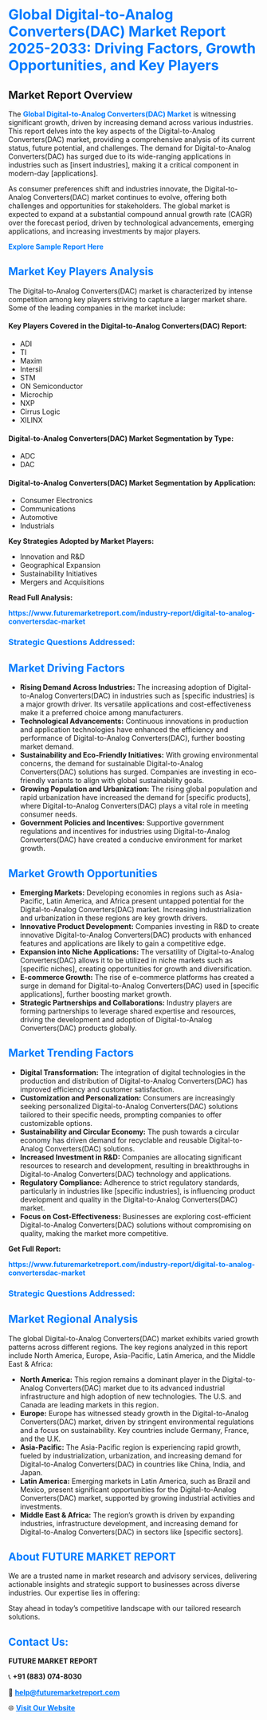 <h1 style="color: #007BFF;">Global Digital-to-Analog Converters(DAC) Market Report 2025-2033: Driving Factors, Growth Opportunities, and Key Players</h1>

<section id="overview">
<h2>Market Report Overview</h2>
<p>The <a href="https://www.futuremarketreport.com/industry-report/digital-to-analog-convertersdac-market" style="color: #007BFF; text-decoration: none;"><strong>Global Digital-to-Analog Converters(DAC) Market</strong></a> is witnessing significant growth, driven by increasing demand across various industries. This report delves into the key aspects of the Digital-to-Analog Converters(DAC) market, providing a comprehensive analysis of its current status, future potential, and challenges. The demand for Digital-to-Analog Converters(DAC) has surged due to its wide-ranging applications in industries such as [insert industries], making it a critical component in modern-day [applications].</p>
<p>As consumer preferences shift and industries innovate, the Digital-to-Analog Converters(DAC) market continues to evolve, offering both challenges and opportunities for stakeholders. The global market is expected to expand at a substantial compound annual growth rate (CAGR) over the forecast period, driven by technological advancements, emerging applications, and increasing investments by major players.</p>
</section>

<section id="overview">
<p><a href="https://www.futuremarketreport.com/request-sample/reportId=37786" style="color: #007BFF; text-decoration: none;"><strong>Explore Sample Report Here</strong></a></p>
</section>

<section id="key-players">
<h2 style="color: #007BFF;">Market Key Players Analysis</h2>
<p>The Digital-to-Analog Converters(DAC) market is characterized by intense competition among key players striving to capture a larger market share. Some of the leading companies in the market include:</p>
<h4>Key Players Covered in the Digital-to-Analog Converters(DAC) Report:</h4>
<ul><li>ADI</li><li>TI</li><li>Maxim</li><li>Intersil</li><li>STM</li><li>ON Semiconductor</li><li>Microchip</li><li>NXP</li><li>Cirrus Logic</li><li>XILINX</li></ul>
<h4>Digital-to-Analog Converters(DAC) Market Segmentation by Type:</h4>
<ul><li>ADC</li><li>DAC</li></ul>

<h4>Digital-to-Analog Converters(DAC) Market Segmentation by Application:</h4>
<ul><li>Consumer Electronics</li><li>Communications</li><li>Automotive</li><li>Industrials</li></ul>
<p><strong>Key Strategies Adopted by Market Players:</strong></p>
<ul>
<li>Innovation and R&D</li>
<li>Geographical Expansion</li>
<li>Sustainability Initiatives</li>
<li>Mergers and Acquisitions</li>
</ul>
</section>

<section>
<p><strong>Read Full Analysis: </strong></p><a href="https://www.futuremarketreport.com/industry-report/digital-to-analog-convertersdac-market" style="color: #007BFF; text-decoration: none;"><strong>https://www.futuremarketreport.com/industry-report/digital-to-analog-convertersdac-market</strong></a>
<h3 style="color: #007BFF;">Strategic Questions Addressed:</h3>
</section>

<section id="driving-factors">
<h2 style="color: #007BFF;">Market Driving Factors</h2>
<ul>
<li><strong>Rising Demand Across Industries:</strong> The increasing adoption of Digital-to-Analog Converters(DAC) in industries such as [specific industries] is a major growth driver. Its versatile applications and cost-effectiveness make it a preferred choice among manufacturers.</li>
<li><strong>Technological Advancements:</strong> Continuous innovations in production and application technologies have enhanced the efficiency and performance of Digital-to-Analog Converters(DAC), further boosting market demand.</li>
<li><strong>Sustainability and Eco-Friendly Initiatives:</strong> With growing environmental concerns, the demand for sustainable Digital-to-Analog Converters(DAC) solutions has surged. Companies are investing in eco-friendly variants to align with global sustainability goals.</li>
<li><strong>Growing Population and Urbanization:</strong> The rising global population and rapid urbanization have increased the demand for [specific products], where Digital-to-Analog Converters(DAC) plays a vital role in meeting consumer needs.</li>
<li><strong>Government Policies and Incentives:</strong> Supportive government regulations and incentives for industries using Digital-to-Analog Converters(DAC) have created a conducive environment for market growth.</li>
</ul>
</section>

<section id="growth-opportunities">
<h2 style="color: #007BFF;">Market Growth Opportunities</h2>
<ul>
<li><strong>Emerging Markets:</strong> Developing economies in regions such as Asia-Pacific, Latin America, and Africa present untapped potential for the Digital-to-Analog Converters(DAC) market. Increasing industrialization and urbanization in these regions are key growth drivers.</li>
<li><strong>Innovative Product Development:</strong> Companies investing in R&D to create innovative Digital-to-Analog Converters(DAC) products with enhanced features and applications are likely to gain a competitive edge.</li>
<li><strong>Expansion into Niche Applications:</strong> The versatility of Digital-to-Analog Converters(DAC) allows it to be utilized in niche markets such as [specific niches], creating opportunities for growth and diversification.</li>
<li><strong>E-commerce Growth:</strong> The rise of e-commerce platforms has created a surge in demand for Digital-to-Analog Converters(DAC) used in [specific applications], further boosting market growth.</li>
<li><strong>Strategic Partnerships and Collaborations:</strong> Industry players are forming partnerships to leverage shared expertise and resources, driving the development and adoption of Digital-to-Analog Converters(DAC) products globally.</li>
</ul>
</section>

<section id="trending-factors">
<h2 style="color: #007BFF;">Market Trending Factors</h2>
<ul>
<li><strong>Digital Transformation:</strong> The integration of digital technologies in the production and distribution of Digital-to-Analog Converters(DAC) has improved efficiency and customer satisfaction.</li>
<li><strong>Customization and Personalization:</strong> Consumers are increasingly seeking personalized Digital-to-Analog Converters(DAC) solutions tailored to their specific needs, prompting companies to offer customizable options.</li>
<li><strong>Sustainability and Circular Economy:</strong> The push towards a circular economy has driven demand for recyclable and reusable Digital-to-Analog Converters(DAC) solutions.</li>
<li><strong>Increased Investment in R&D:</strong> Companies are allocating significant resources to research and development, resulting in breakthroughs in Digital-to-Analog Converters(DAC) technology and applications.</li>
<li><strong>Regulatory Compliance:</strong> Adherence to strict regulatory standards, particularly in industries like [specific industries], is influencing product development and quality in the Digital-to-Analog Converters(DAC) market.</li>
<li><strong>Focus on Cost-Effectiveness:</strong> Businesses are exploring cost-efficient Digital-to-Analog Converters(DAC) solutions without compromising on quality, making the market more competitive.</li>
</ul>
</section>

<section>
<p><strong>Get Full Report: </strong></p><a href="https://www.futuremarketreport.com/industry-report/digital-to-analog-convertersdac-market" style="color: #007BFF; text-decoration: none;"><strong>https://www.futuremarketreport.com/industry-report/digital-to-analog-convertersdac-market</strong></a>
<h3 style="color: #007BFF;">Strategic Questions Addressed:</h3>
</section>


<section id="regional-analysis">
<h2 style="color: #007BFF;">Market Regional Analysis</h2>
<p>The global Digital-to-Analog Converters(DAC) market exhibits varied growth patterns across different regions. The key regions analyzed in this report include North America, Europe, Asia-Pacific, Latin America, and the Middle East & Africa:</p>
<ul>
<li><strong>North America:</strong> This region remains a dominant player in the Digital-to-Analog Converters(DAC) market due to its advanced industrial infrastructure and high adoption of new technologies. The U.S. and Canada are leading markets in this region.</li>
<li><strong>Europe:</strong> Europe has witnessed steady growth in the Digital-to-Analog Converters(DAC) market, driven by stringent environmental regulations and a focus on sustainability. Key countries include Germany, France, and the U.K.</li>
<li><strong>Asia-Pacific:</strong> The Asia-Pacific region is experiencing rapid growth, fueled by industrialization, urbanization, and increasing demand for Digital-to-Analog Converters(DAC) in countries like China, India, and Japan.</li>
<li><strong>Latin America:</strong> Emerging markets in Latin America, such as Brazil and Mexico, present significant opportunities for the Digital-to-Analog Converters(DAC) market, supported by growing industrial activities and investments.</li>
<li><strong>Middle East & Africa:</strong> The region’s growth is driven by expanding industries, infrastructure development, and increasing demand for Digital-to-Analog Converters(DAC) in sectors like [specific sectors].</li>
</ul>
</section>

<footer>
<h2 style="color: #007BFF;">About FUTURE MARKET REPORT</h2>
<p>We are a trusted name in market research and advisory services, delivering actionable insights and strategic support to businesses across diverse industries. Our expertise lies in offering:</p>

<p>Stay ahead in today’s competitive landscape with our tailored research solutions.</p>

<h2 style="color: #007BFF;">Contact Us:</h2>
<p><strong>FUTURE MARKET REPORT</strong></p>
<p>📞 <strong>+91 (883) 074-8030</strong></p>
<p>📧 <strong><a href="mailto:help@futuremarketreport.com" style="color: #007BFF;">help@futuremarketreport.com</a></strong></p>
<p>🌐 <strong><a href="https://www.futuremarketreport.com/" style="color: #007BFF;">Visit Our Website</a></strong></p>
</footer>